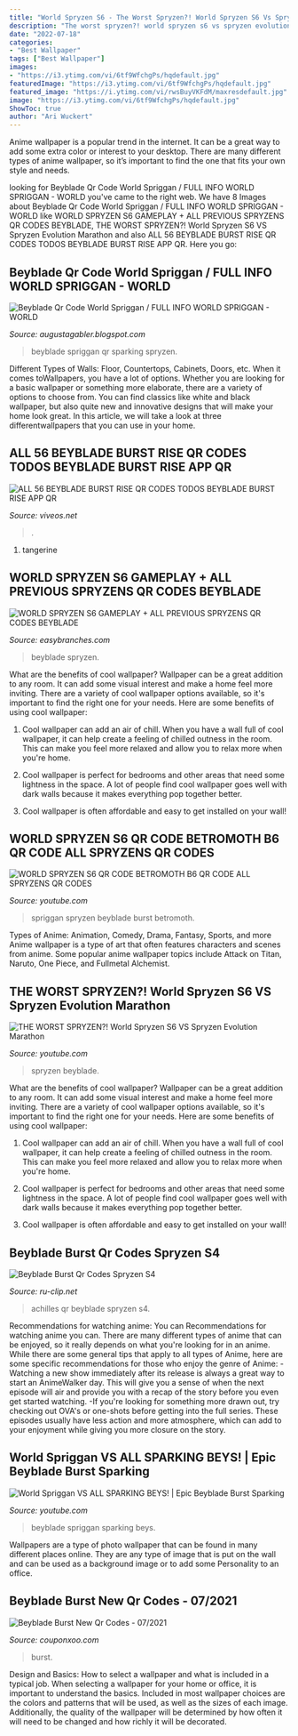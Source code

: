 ```yaml
---
title: "World Spryzen S6 - The Worst Spryzen?! World Spryzen S6 Vs Spryzen Evolution Marathon"
description: "The worst spryzen?! world spryzen s6 vs spryzen evolution marathon"
date: "2022-07-18"
categories:
- "Best Wallpaper"
tags: ["Best Wallpaper"]
images:
- "https://i3.ytimg.com/vi/6tf9WfchgPs/hqdefault.jpg"
featuredImage: "https://i3.ytimg.com/vi/6tf9WfchgPs/hqdefault.jpg"
featured_image: "https://i.ytimg.com/vi/rwsBuyVKFdM/maxresdefault.jpg"
image: "https://i3.ytimg.com/vi/6tf9WfchgPs/hqdefault.jpg"
ShowToc: true
author: "Ari Wuckert"
---
```



Anime wallpaper is a popular trend in the internet. It can be a great way to add some extra color or interest to your desktop. There are many different types of anime wallpaper, so it’s important to find the one that fits your own style and needs.

	

		
looking for Beyblade Qr Code World Spriggan / FULL INFO WORLD SPRIGGAN - WORLD you've came to the right web. We have 8 Images about Beyblade Qr Code World Spriggan / FULL INFO WORLD SPRIGGAN - WORLD like WORLD SPRYZEN S6 GAMEPLAY + ALL PREVIOUS SPRYZENS QR CODES BEYBLADE, THE WORST SPRYZEN?! World Spryzen S6 VS Spryzen Evolution Marathon and also ALL 56 BEYBLADE BURST RISE QR CODES TODOS BEYBLADE BURST RISE APP QR. Here you go:
		
    
## Beyblade Qr Code World Spriggan / FULL INFO WORLD SPRIGGAN - WORLD

<img loading=lazy src="https://i.ytimg.com/vi/rwsBuyVKFdM/maxresdefault.jpg" onerror="this.onerror=null;this.src='https://tse3.mm.bing.net/th?id=OIP.07BLdHVyIwnAafJYe9_X_AHaEK&amp;pid=15.1';" alt="Beyblade Qr Code World Spriggan / FULL INFO WORLD SPRIGGAN - WORLD">

_Source: augustagabler.blogspot.com_

>beyblade spriggan qr sparking spryzen. 

	

Different Types of Walls: Floor, Countertops, Cabinets, Doors, etc.
When it comes toWallpapers, you have a lot of options. Whether you are looking for a basic wallpaper or something more elaborate, there are a variety of options to choose from. You can find classics like white and black wallpaper, but also quite new and innovative designs that will make your home look great. In this article, we will take a look at three differentwallpapers that you can use in your home.

    
## ALL 56 BEYBLADE BURST RISE QR CODES TODOS BEYBLADE BURST RISE APP QR

<img loading=lazy src="https://www.viveos.net/image/Eo4w_XaN-q0/maxresdefault.jpg" onerror="this.onerror=null;this.src='https://tse2.mm.bing.net/th?id=OIP.P2EhsxDGl_Kgf4EJo1ZpvwHaEK&amp;pid=15.1';" alt="ALL 56 BEYBLADE BURST RISE QR CODES TODOS BEYBLADE BURST RISE APP QR">

_Source: viveos.net_

>. 

	

1. tangerine 

    
## WORLD SPRYZEN S6 GAMEPLAY + ALL PREVIOUS SPRYZENS QR CODES BEYBLADE

<img loading=lazy src="https://i.ytimg.com/vi/nmeqJskNbK4/maxresdefault.jpg" onerror="this.onerror=null;this.src='https://tse3.mm.bing.net/th?id=OIP.FdgfZvY32Cz6_aBYvehnRAHaEK&amp;pid=15.1';" alt="WORLD SPRYZEN S6 GAMEPLAY + ALL PREVIOUS SPRYZENS QR CODES BEYBLADE">

_Source: easybranches.com_

>beyblade spryzen. 

	

What are the benefits of cool wallpaper?
Wallpaper can be a great addition to any room. It can add some visual interest and make a home feel more inviting. There are a variety of cool wallpaper options available, so it's important to find the right one for your needs. Here are some benefits of using cool wallpaper: 
1. Cool wallpaper can add an air of chill. When you have a wall full of cool wallpaper, it can help create a feeling of chilled outness in the room. This can make you feel more relaxed and allow you to relax more when you're home. 

2. Cool wallpaper is perfect for bedrooms and other areas that need some lightness in the space. A lot of people find cool wallpaper goes well with dark walls because it makes everything pop together better. 

3. Cool wallpaper is often affordable and easy to get installed on your wall!

    
## WORLD SPRYZEN S6 QR CODE BETROMOTH B6 QR CODE ALL SPRYZENS QR CODES

<img loading=lazy src="https://i.ytimg.com/vi/MToJ-EAChVY/maxresdefault.jpg" onerror="this.onerror=null;this.src='https://tse1.mm.bing.net/th?id=OIP.EEQcyP7AERmZlmdlYVx-HAHaEK&amp;pid=15.1';" alt="WORLD SPRYZEN S6 QR CODE BETROMOTH B6 QR CODE ALL SPRYZENS QR CODES">

_Source: youtube.com_

>spriggan spryzen beyblade burst betromoth. 

	

Types of Anime: Animation, Comedy, Drama, Fantasy, Sports, and more
Anime wallpaper is a type of art that often features characters and scenes from anime. Some popular anime wallpaper topics include Attack on Titan, Naruto, One Piece, and Fullmetal Alchemist.

    
## THE WORST SPRYZEN?! World Spryzen S6 VS Spryzen Evolution Marathon

<img loading=lazy src="https://i.ytimg.com/vi/MWJKBc1N4JI/maxresdefault.jpg" onerror="this.onerror=null;this.src='https://tse3.mm.bing.net/th?id=OIP.dviAO-gBr3TyCiKwi1jUPwHaEK&amp;pid=15.1';" alt="THE WORST SPRYZEN?! World Spryzen S6 VS Spryzen Evolution Marathon">

_Source: youtube.com_

>spryzen beyblade. 

	

What are the benefits of cool wallpaper?
Wallpaper can be a great addition to any room. It can add some visual interest and make a home feel more inviting. There are a variety of cool wallpaper options available, so it's important to find the right one for your needs. Here are some benefits of using cool wallpaper: 
1. Cool wallpaper can add an air of chill. When you have a wall full of cool wallpaper, it can help create a feeling of chilled outness in the room. This can make you feel more relaxed and allow you to relax more when you're home. 

2. Cool wallpaper is perfect for bedrooms and other areas that need some lightness in the space. A lot of people find cool wallpaper goes well with dark walls because it makes everything pop together better. 

3. Cool wallpaper is often affordable and easy to get installed on your wall!

    
## Beyblade Burst Qr Codes Spryzen S4

<img loading=lazy src="https://i.ytimg.com/vi/M5yQoI6SaHI/mqdefault.jpg" onerror="this.onerror=null;this.src='https://tse4.mm.bing.net/th?id=OIP.2OVT3Kiy1elSizFIllcKWwAAAA&amp;pid=15.1';" alt="Beyblade Burst Qr Codes Spryzen S4">

_Source: ru-clip.net_

>achilles qr beyblade spryzen s4. 

	

Recommendations for watching anime: You can
Recommendations for watching anime you can. There are many different types of anime that can be enjoyed, so it really depends on what you're looking for in an anime. While there are some general tips that apply to all types of Anime, here are some specific recommendations for those who enjoy the genre of Anime: 
-Watching a new show immediately after its release is always a great way to start an AnimeWalker day. This will give you a sense of when the next episode will air and provide you with a recap of the story before you even get started watching. 
-If you're looking for something more drawn out, try checking out OVA's or one-shots before getting into the full series. These episodes usually have less action and more atmosphere, which can add to your enjoyment while giving you more closure on the story.

    
## World Spriggan VS ALL SPARKING BEYS! | Epic Beyblade Burst Sparking

<img loading=lazy src="https://i.ytimg.com/vi/1sF9rJRadFM/maxresdefault.jpg" onerror="this.onerror=null;this.src='https://tse2.mm.bing.net/th?id=OIP.pourq02mllf73AzDyt-nSgHaEK&amp;pid=15.1';" alt="World Spriggan VS ALL SPARKING BEYS! | Epic Beyblade Burst Sparking">

_Source: youtube.com_

>beyblade spriggan sparking beys. 

	



Wallpapers are a type of photo wallpaper that can be found in many different places online. They are any type of image that is put on the wall and can be used as a background image or to add some Personality to an office.

    
## Beyblade Burst New Qr Codes - 07/2021

<img loading=lazy src="https://i3.ytimg.com/vi/6tf9WfchgPs/hqdefault.jpg" onerror="this.onerror=null;this.src='https://tse2.mm.bing.net/th?id=OIP._e7ZzmEnhKNs1iTOTdzVpAHaFj&amp;pid=15.1';" alt="Beyblade Burst New Qr Codes - 07/2021">

_Source: couponxoo.com_

>burst. 

	

Design and Basics: How to select a wallpaper and what is included in a typical job.
When selecting a wallpaper for your home or office, it is important to understand the basics. Included in most wallpaper choices are the colors and patterns that will be used, as well as the sizes of each image. Additionally, the quality of the wallpaper will be determined by how often it will need to be changed and how richly it will be decorated.

